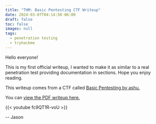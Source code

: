 ```yaml
---
title: "THM: Basic Pentesting CTF Writeup"
date: 2024-03-07T04:14:50-06:00
draft: false
toc: false
images: null
tags:
  - penetration testing
  - tryhackme
---
```


Hello everyone!

This is my first official writeup, I wanted to make it as similar to a real penetration test providing documentation in sections. Hope you enjoy reading.

This writeup comes from a CTF called [Basic Pentesting by ashu.](https://tryhackme.com/r/room/basicpentestingjt)

You can [view the PDF writeup here.](/basicpentest.pdf)

{{< youtube fc9QT1R-voU >}}

-- Jason
